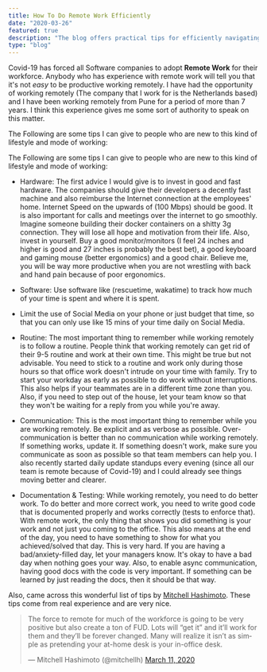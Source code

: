 ```yaml
---
title: How To Do Remote Work Efficiently
date: "2020-03-26"
featured: true
description: "The blog offers practical tips for efficiently navigating the challenges of remote work, particularly relevant during the COVID-19 pandemic. The author, drawing from seven years of remote work experience, emphasizes the importance of quality hardware, efficient software usage, and establishing a routine. The blog underscores effective communication practices, urging over-communication to bridge the gap in remote collaboration. It stresses the significance of documentation, testing, and delivering tangible results in a remote work setting. The author also shares insights from Mitchell Hashimoto, highlighting the transformative potential of remote work for those who adapt effectively."
type: "blog"
---
```


Covid-19 has forced all Software companies to adopt **Remote Work** for their workforce.
Anybody who has experience with remote work will tell you that it's not _easy_ to be productive working remotely. I have had the opportunity of working remotely (The company that I work for is the Netherlands based) and I have been working remotely from Pune for a period of more than 7 years. I think this experience gives me some sort of authority to speak on this matter.

The Following are some tips I can give to people who are new to this kind of lifestyle and mode of working:

The Following are some tips I can give to people who are new to this kind of lifestyle and mode of working:

- Hardware: The first advice I would give is to invest in good and fast hardware. The companies should give their developers a decently fast machine and also reimburse the Internet connection at the employees' home. Internet Speed on the upwards of (100 Mbps) should be good. It is also important for calls and meetings over the internet to go smoothly. Imagine someone building their docker containers on a shitty 3g connection. They will lose all hope and motivation from their life. Also, invest in yourself. Buy a good monitor/monitors (I feel 24 inches and higher is good and 27 inches is probably the best bet), a good keyboard and gaming mouse (better ergonomics) and a good chair. Believe me, you will be way more productive when you are not wrestling with back and hand pain because of poor ergonomics.

- Software: Use software like (rescuetime, wakatime) to track how much of your time is spent and where it is spent.

- Limit the use of Social Media on your phone or just budget that time, so that you can only use like 15 mins of your time daily on Social Media.

- Routine: The most important thing to remember while working remotely is to follow a routine. People think that working remotely can get rid of their 9-5 routine and work at their own time. This might be true but not advisable. You need to stick to a routine and work only during those hours so that office work doesn't intrude on your time with family. Try to start your workday as early as possible to do work without interruptions. This also helps if your teammates are in a different time zone than you. Also, if you need to step out of the house, let your team know so that they won't be waiting for a reply from you while you're away.

- Communication: This is the most important thing to remember while you are working remotely. Be explicit and as verbose as possible. Over-communication is better than no communication while working remotely. If something works, update it. If something doesn't work, make sure you communicate as soon as possible so that team members can help you.
I also recently started daily update standups every evening (since all our team is remote because of Covid-19) and I could already see things moving better and clearer.

- Documentation & Testing: While working remotely, you need to do better work. To do better and more correct work, you need to write good code that is documented properly and works correctly (tests to enforce that). With remote work, the only thing that shows you did something is your work and not just you coming to the office. This also means at the end of the day, you need to have something to show for what you achieved/solved that day. This is very hard. If you are having a bad/anxiety-filled day, let your managers know. It's okay to have a bad day when nothing goes your way. Also, to enable async communication, having good docs with the code is very important. If something can be learned by just reading the docs, then it should be that way.




Also, came across this wonderful list of tips by [Mitchell Hashimoto](https://twitter.com/mitchellh). These tips come from real experience and are very nice.


<blockquote class="twitter-tweet"><p lang="en" dir="ltr">The force to remote for much of the workforce is going to be very positive but also create a ton of FUD. Lots will “get it” and it’ll work for them and they’ll be forever changed. Many will realize it isn’t as simple as pretending your at-home desk is your in-office desk.</p>&mdash; Mitchell Hashimoto (@mitchellh) <a href="https://twitter.com/mitchellh/status/1237532491285577728?ref_src=twsrc%5Etfw">March 11, 2020</a></blockquote>
